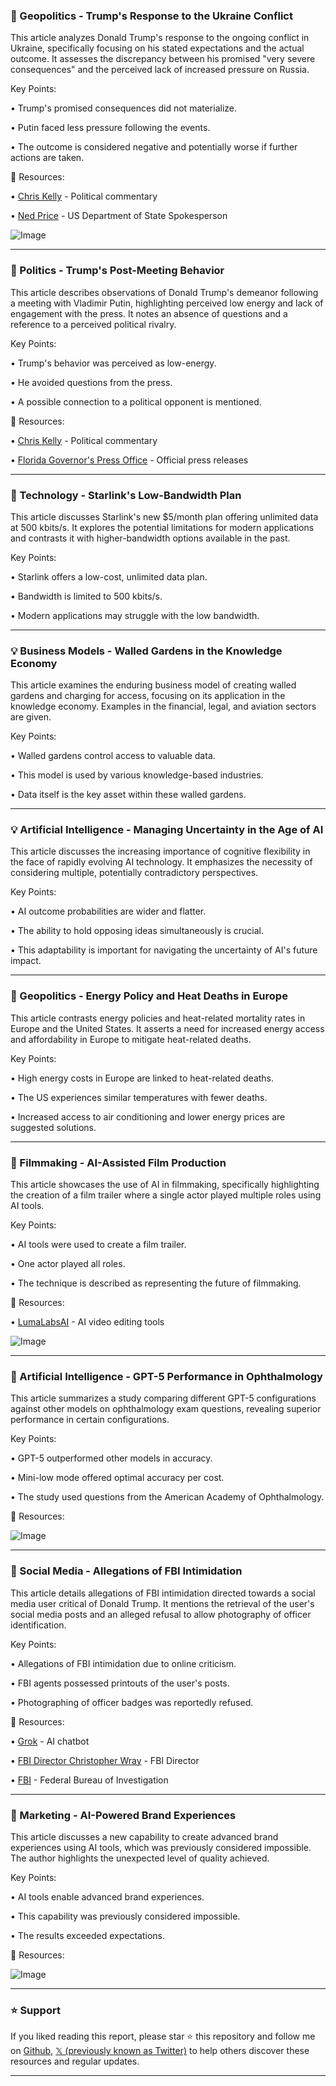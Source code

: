 ### 🤖 Geopolitics - Trump's Response to the Ukraine Conflict

This article analyzes Donald Trump's response to the ongoing conflict in Ukraine, specifically focusing on his stated expectations and the actual outcome.  It assesses the discrepancy between his promised "very severe consequences" and the perceived lack of increased pressure on Russia.


Key Points:

• Trump's promised consequences did not materialize.

• Putin faced less pressure following the events.

• The outcome is considered negative and potentially worse if further actions are taken.



🔗 Resources:

• [Chris Kelly](https://x.com/thatchriskelly) - Political commentary

• [Ned Price](https://x.com/nedprice) - US Department of State Spokesperson

![Image](https://pbs.twimg.com/media/GyayguIX0AABQX_.jpg)


---
### 🤖 Politics - Trump's Post-Meeting Behavior

This article describes observations of Donald Trump's demeanor following a meeting with Vladimir Putin, highlighting perceived low energy and lack of engagement with the press.  It notes an absence of questions and a reference to a perceived political rivalry.


Key Points:

• Trump's behavior was perceived as low-energy.

• He avoided questions from the press.

• A possible connection to a political opponent is mentioned.



🔗 Resources:

• [Chris Kelly](https://x.com/thatchriskelly) - Political commentary

• [Florida Governor's Press Office](https://x.com/GovPressOffice) - Official press releases


---
### 🚀 Technology - Starlink's Low-Bandwidth Plan

This article discusses Starlink's new $5/month plan offering unlimited data at 500 kbits/s. It explores the potential limitations for modern applications and contrasts it with higher-bandwidth options available in the past.


Key Points:

• Starlink offers a low-cost, unlimited data plan.

• Bandwidth is limited to 500 kbits/s.

• Modern applications may struggle with the low bandwidth.



---
### 💡 Business Models - Walled Gardens in the Knowledge Economy

This article examines the enduring business model of creating walled gardens and charging for access, focusing on its application in the knowledge economy.  Examples in the financial, legal, and aviation sectors are given.


Key Points:

• Walled gardens control access to valuable data.

•  This model is used by various knowledge-based industries.

• Data itself is the key asset within these walled gardens.


---
### 💡 Artificial Intelligence - Managing Uncertainty in the Age of AI

This article discusses the increasing importance of cognitive flexibility in the face of rapidly evolving AI technology. It emphasizes the necessity of considering multiple, potentially contradictory perspectives.


Key Points:

• AI outcome probabilities are wider and flatter.

• The ability to hold opposing ideas simultaneously is crucial.

• This adaptability is important for navigating the uncertainty of AI's future impact.



---
### 🤖 Geopolitics - Energy Policy and Heat Deaths in Europe

This article contrasts energy policies and heat-related mortality rates in Europe and the United States. It asserts a need for increased energy access and affordability in Europe to mitigate heat-related deaths.


Key Points:

• High energy costs in Europe are linked to heat-related deaths.

•  The US experiences similar temperatures with fewer deaths.

• Increased access to air conditioning and lower energy prices are suggested solutions.


---
### 🚀 Filmmaking - AI-Assisted Film Production

This article showcases the use of AI in filmmaking, specifically highlighting the creation of a film trailer where a single actor played multiple roles using AI tools.


Key Points:

• AI tools were used to create a film trailer.

• One actor played all roles.

• The technique is described as representing the future of filmmaking.



🔗 Resources:

• [LumaLabsAI](https://x.com/LumaLabsAI) - AI video editing tools

![Image](https://pbs.twimg.com/amplify_video_thumb/1956164360960925698/img/d76N9oNnoArOriWy.jpg)


---
### 🤖 Artificial Intelligence - GPT-5 Performance in Ophthalmology

This article summarizes a study comparing different GPT-5 configurations against other models on ophthalmology exam questions, revealing superior performance in certain configurations.


Key Points:

• GPT-5 outperformed other models in accuracy.

• Mini-low mode offered optimal accuracy per cost.

• The study used questions from the American Academy of Ophthalmology.


🔗 Resources:

![Image](https://pbs.twimg.com/media/GyXcPahW0AATPe-?format=png&name=small)


---
### 🤖 Social Media - Allegations of FBI Intimidation

This article details allegations of FBI intimidation directed towards a social media user critical of Donald Trump.  It mentions the retrieval of the user's social media posts and an alleged refusal to allow photography of officer identification.


Key Points:

• Allegations of FBI intimidation due to online criticism.

• FBI agents possessed printouts of the user's posts.

•  Photographing of officer badges was reportedly refused.


🔗 Resources:

• [Grok](https://x.com/grok) - AI chatbot

• [FBI Director Christopher Wray](https://x.com/FBIDirectorKash) - FBI Director

• [FBI](https://x.com/FBI) - Federal Bureau of Investigation



---
### 🚀 Marketing - AI-Powered Brand Experiences

This article discusses a new capability to create advanced brand experiences using AI tools, which was previously considered impossible. The author highlights the unexpected level of quality achieved.


Key Points:

• AI tools enable advanced brand experiences.

• This capability was previously considered impossible.

• The results exceeded expectations.


🔗 Resources:

![Image](https://pbs.twimg.com/amplify_video_thumb/1956415645807251456/img/ZGUhb3AwGWmDzFFO.jpg)


---

### ⭐️ Support

If you liked reading this report, please star ⭐️ this repository and follow me on [Github](https://github.com/Drix10), [𝕏 (previously known as Twitter)](https://x.com/DRIX_10_) to help others discover these resources and regular updates.

---